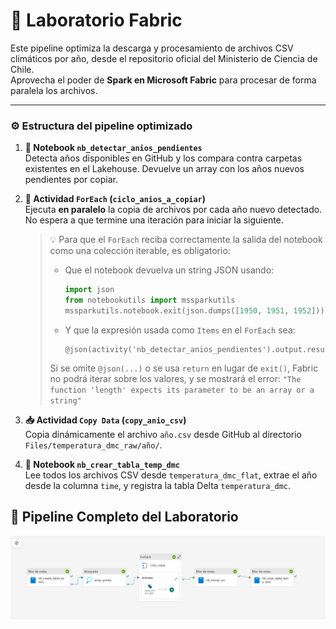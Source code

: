 # 🔁 Laboratorio Fabric

Este pipeline optimiza la descarga y procesamiento de archivos CSV climáticos por año, desde el repositorio oficial del Ministerio de Ciencia de Chile.  
Aprovecha el poder de **Spark en Microsoft Fabric** para procesar de forma paralela los archivos.

---

### ⚙️ Estructura del pipeline optimizado

1. **📓 Notebook `nb_detectar_anios_pendientes`**  
   Detecta años disponibles en GitHub y los compara contra carpetas existentes en el Lakehouse. Devuelve un array con los años nuevos pendientes por copiar.

2. **🔁 Actividad `ForEach` (`ciclo_anios_a_copiar`)**  
   Ejecuta **en paralelo** la copia de archivos por cada año nuevo detectado. No espera a que termine una iteración para iniciar la siguiente.

   > 💡 Para que el `ForEach` reciba correctamente la salida del notebook como una colección iterable, es obligatorio:
   >
   > - Que el notebook devuelva un string JSON usando:
   >
   >   ```python
   >   import json
   >   from notebookutils import mssparkutils
   >   mssparkutils.notebook.exit(json.dumps([1950, 1951, 1952]))
   >   ```
   >
   > - Y que la expresión usada como `Items` en el `ForEach` sea:
   >
   >   ```text
   >   @json(activity('nb_detectar_anios_pendientes').output.result.exitValue)
   >   ```
   >
   > Si se omite `@json(...)` o se usa `return` en lugar de `exit()`, Fabric no podrá iterar sobre los valores, y se mostrará el error:
   > `"The function 'length' expects its parameter to be an array or a string"`

3. **📥 Actividad `Copy Data` (`copy_anio_csv`)**  
   Copia dinámicamente el archivo `año.csv` desde GitHub al directorio `Files/temperatura_dmc_raw/año/`.

4. **📓 Notebook `nb_crear_tabla_temp_dmc`**  
   Lee todos los archivos CSV desde `temperatura_dmc_flat`, extrae el año desde la columna `time`, y registra la tabla Delta `temperatura_dmc`.


## 🧪 Pipeline Completo del Laboratorio

![Pipeline completo](images/pipeline_completo.png)

